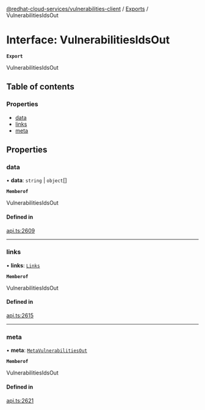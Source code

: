 [@redhat-cloud-services/vulnerabilities-client](../README.md) / [Exports](../modules.md) / VulnerabilitiesIdsOut

# Interface: VulnerabilitiesIdsOut

**`Export`**

VulnerabilitiesIdsOut

## Table of contents

### Properties

- [data](VulnerabilitiesIdsOut.md#data)
- [links](VulnerabilitiesIdsOut.md#links)
- [meta](VulnerabilitiesIdsOut.md#meta)

## Properties

### data

• **data**: `string` \| `object`[]

**`Memberof`**

VulnerabilitiesIdsOut

#### Defined in

[api.ts:2609](https://github.com/RedHatInsights/javascript-clients/blob/main/packages/vulnerabilities/git-api/api.ts#L2609)

___

### links

• **links**: [`Links`](Links.md)

**`Memberof`**

VulnerabilitiesIdsOut

#### Defined in

[api.ts:2615](https://github.com/RedHatInsights/javascript-clients/blob/main/packages/vulnerabilities/git-api/api.ts#L2615)

___

### meta

• **meta**: [`MetaVulnerabilitiesOut`](MetaVulnerabilitiesOut.md)

**`Memberof`**

VulnerabilitiesIdsOut

#### Defined in

[api.ts:2621](https://github.com/RedHatInsights/javascript-clients/blob/main/packages/vulnerabilities/git-api/api.ts#L2621)
